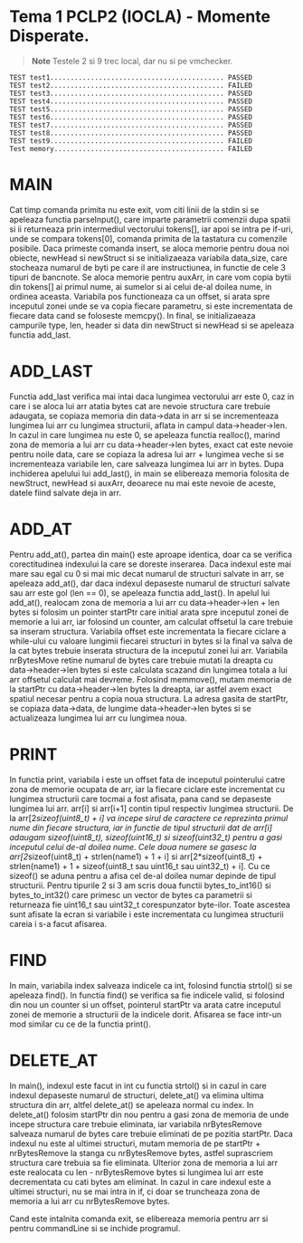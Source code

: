 # Tema 1 PCLP2 (IOCLA) - Momente Disperate.

> **Note**
> Testele 2 si 9 trec local, dar nu si pe vmchecker.

```
TEST test1........................................... PASSED
TEST test2........................................... FAILED
TEST test3........................................... PASSED
TEST test4........................................... PASSED
TEST test5........................................... PASSED
TEST test6........................................... PASSED
TEST test7........................................... PASSED
TEST test8........................................... PASSED
TEST test9........................................... FAILED
Test memory.......................................... FAILED
```

# MAIN
Cat timp comanda primita nu este exit, vom citi linii de la stdin si se apeleaza functia parseInput(), care imparte parametrii comenzii dupa spatii si ii returneaza prin intermediul vectorului tokens[], iar apoi se intra pe if-uri, unde se compara tokens[0], comanda primita de la tastatura cu comenzile posibile. Daca primeste comanda insert, se aloca memorie pentru doua noi obiecte, newHead si newStruct si se initializaeaza variabila data_size, care stocheaza numarul de byti pe care il are instructiunea, in functie de cele 3 tipuri de bancnote. Se aloca memorie pentru auxArr, in care vom copia bytii din tokens[] ai primul nume, ai sumelor si ai celui de-al doilea nume, in ordinea aceasta. Variabila pos functioneaza ca un offset, si arata spre inceputul zonei unde se va copia fiecare parametru, si este incrementata de fiecare data cand se foloseste memcpy(). In final, se initializaeaza campurile type, len, header si data din newStruct si newHead si se apeleaza functia add_last.

# ADD_LAST
Functia add_last verifica mai intai daca lungimea vectorului arr este 0, caz in care i se aloca lui arr atatia bytes cat are nevoie structura care trebuie adaugata, se copiaza memoria din data->data in arr si se incrementeaza lungimea lui arr cu lungimea structurii, aflata in campul data->header->len. In cazul in care lungimea nu este 0, se apeleaza functia realloc(), marind zona de memoria a lui arr cu data->header->len bytes, exact cat este nevoie pentru noile data, care se copiaza la adresa lui arr + lungimea veche si se incrementeaza variabile len, care salveaza lungimea lui arr in bytes. Dupa inchiderea apelului lui add_last(), in main se elibereaza memoria folosita de newStruct, newHead si auxArr, deoarece nu mai este nevoie de aceste, datele fiind salvate deja in arr.

# ADD_AT
Pentru add_at(), partea din main() este aproape identica, doar ca se verifica corectitudinea indexului la care se doreste inserarea. Daca indexul este mai mare sau egal cu 0 si mai mic decat numarul de structuri salvate in arr, se apeleaza add_at(), dar daca indexul depaseste numarul de structuri salvate sau arr este gol (len == 0), se apeleaza functia add_last(). In apelul lui add_at(), realocam zona de memoria a lui arr cu data->header->len + len bytes si folosim un pointer startPtr care initial arata spre inceputul zonei de memorie a lui arr, iar folosind un counter, am calculat offsetul la care trebuie sa inseram structura. Variabila offset este incrementata la fiecare ciclare a while-ului cu valoare lungimii fiecarei structuri  in bytes si la final va salva de la cat bytes trebuie inserata structura de la inceputul zonei lui arr. Variabila nrBytesMove retine numarul de bytes care trebuie mutati la dreapta cu data->header->len bytes si este calculata scazand din lungimea totala a lui arr offsetul calculat mai devreme. Folosind memmove(), mutam memoria de la startPtr cu data->header->len bytes la dreapta, iar astfel avem exact spatiul necesar pentru a copia noua structura. La adresa gasita de startPtr, se copiaza data->data, de lungime data->header->len bytes si se actualizeaza lungimea lui arr cu lungimea noua.

# PRINT
In functia print, variabila i este un offset fata de inceputul pointerului catre zona de memorie ocupata de arr, iar la fiecare ciclare este incrementat cu lungimea structurii care tocmai a fost afisata, pana cand se depaseste lungimea lui arr. arr[i] si arr[i+1] contin tipul respectiv lungimea structurii. De la arr[2*sizeof(uint8_t) + i] va incepe sirul de caractere ce reprezinta primul nume din fiecare structura, iar in functie de tipul structurii dat de arr[i] adaugam sizeof(uint8_t), sizeof(uint16_t) si sizeof(uint32_t) pentru a gasi inceputul celui de-al doilea nume. Cele doua numere se gasesc la arr[2*sizeof(uint8_t) + strlen(name1) + 1 + i] si arr[2*sizeof(uint8_t) + strlen(name1) + 1 + sizeof(uint8_t sau uint16_t sau uint32_t) + i]. Cu ce sizeof() se aduna pentru a afisa cel de-al doilea numar depinde de tipul structurii. Pentru tipurile 2 si 3 am scris doua functii bytes_to_int16() si bytes_to_int32() care primesc un vector de bytes ca parametrii si returneaza fie uint16_t sau uint32_t corespunzator byte-ilor. Toate ascestea sunt afisate la ecran si variabile i este incrementata cu lungimea structurii careia i s-a facut afisarea.

# FIND
In main, variabila index salveaza indicele ca int, folosind functia strtol() si se apeleaza find(). In functia find() se verifica sa fie indicele valid, si folosind din nou un counter si un offset, pointerul startPtr va arata catre inceputul zonei de memorie a structurii de la indicele dorit. Afisarea se face intr-un mod similar cu ce de la functia print().

# DELETE_AT
In main(), indexul este facut in int cu functia strtol() si in cazul in care indexul depaseste numarul de structuri, delete_at() va elimina ultima structura din arr, altfel delete_at() se apeleaza normal cu index. In delete_at() folosim startPtr din nou pentru a gasi zona de memoria de unde incepe structura care trebuie eliminata, iar variabila nrBytesRemove salveaza numarul de bytes care trebuie eliminati de pe pozitia startPtr. Daca indexul nu este al ultimei structuri, mutam memoria de pe startPtr + nrBytesRemove la stanga cu nrBytesRemove bytes, astfel suprascriem structura care trebuia sa fie eliminata. Ulterior zona de memoria a lui arr este realocata cu len - nrBytesRemove bytes si lungimea lui arr este decrementata cu cati bytes am eliminat. In cazul in care indexul este a ultimei structuri, nu se mai intra in if, ci doar se truncheaza zona de memoria a lui arr cu nrBytesRemove bytes.

Cand este intalnita comanda exit, se elibereaza memoria pentru arr si pentru commandLine si se inchide programul.
